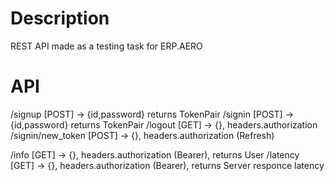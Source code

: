 # Description

REST API made as a testing task for ERP.AERO

# API

/signup [POST] -> {id,password} returns TokenPair
/signin [POST] -> {id,password} returns TokenPair
/logout [GET] -> {}, headers.authorization
/signin/new_token [POST] -> {}, headers.authorization (Refresh)

/info [GET] -> {}, headers.authorization (Bearer), returns User
/latency [GET] -> {}, headers.authorization (Bearer), returns Server responce latency
